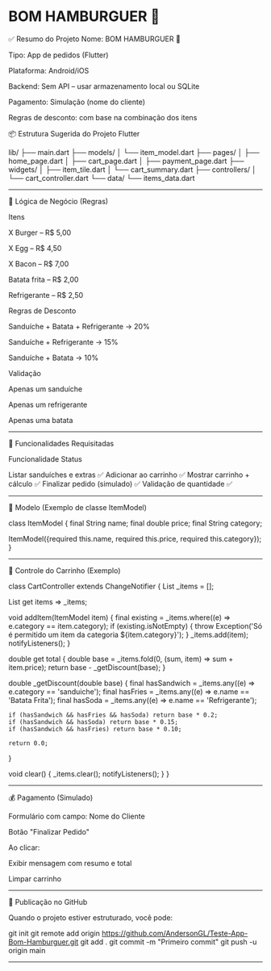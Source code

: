 # BOM HAMBURGUER 🍔

✅ Resumo do Projeto
Nome: BOM HAMBURGUER 🍔

Tipo: App de pedidos (Flutter)

Plataforma: Android/iOS

Backend: Sem API – usar armazenamento local ou SQLite

Pagamento: Simulação (nome do cliente)

Regras de desconto: com base na combinação dos itens


📦 Estrutura Sugerida do Projeto Flutter

lib/
├── main.dart
├── models/
│   └── item_model.dart
├── pages/
│   ├── home_page.dart
│   ├── cart_page.dart
│   ├── payment_page.dart
├── widgets/
│   ├── item_tile.dart
│   └── cart_summary.dart
├── controllers/
│   └── cart_controller.dart
└── data/
    └── items_data.dart


---

🧠 Lógica de Negócio (Regras)

Itens

X Burger – R$ 5,00

X Egg – R$ 4,50

X Bacon – R$ 7,00

Batata frita – R$ 2,00

Refrigerante – R$ 2,50


Regras de Desconto

Sanduíche + Batata + Refrigerante → 20%

Sanduíche + Refrigerante → 15%

Sanduíche + Batata → 10%


Validação

Apenas um sanduíche

Apenas um refrigerante

Apenas uma batata



---

🚀 Funcionalidades Requisitadas

Funcionalidade	Status

Listar sanduíches e extras	✅
Adicionar ao carrinho	✅
Mostrar carrinho + cálculo	✅
Finalizar pedido (simulado)	✅
Validação de quantidade	✅



---

🧩 Modelo (Exemplo de classe ItemModel)

class ItemModel {
  final String name;
  final double price;
  final String category;

  ItemModel({required this.name, required this.price, required this.category});
}


---

🛒 Controle do Carrinho (Exemplo)

class CartController extends ChangeNotifier {
  List<ItemModel> _items = [];

  List<ItemModel> get items => _items;

  void addItem(ItemModel item) {
    final existing = _items.where((e) => e.category == item.category);
    if (existing.isNotEmpty) {
      throw Exception('Só é permitido um item da categoria ${item.category}');
    }
    _items.add(item);
    notifyListeners();
  }

  double get total {
    double base = _items.fold(0, (sum, item) => sum + item.price);
    return base - _getDiscount(base);
  }

  double _getDiscount(double base) {
    final hasSandwich = _items.any((e) => e.category == 'sanduiche');
    final hasFries = _items.any((e) => e.name == 'Batata Frita');
    final hasSoda = _items.any((e) => e.name == 'Refrigerante');

    if (hasSandwich && hasFries && hasSoda) return base * 0.2;
    if (hasSandwich && hasSoda) return base * 0.15;
    if (hasSandwich && hasFries) return base * 0.10;

    return 0.0;
  }

  void clear() {
    _items.clear();
    notifyListeners();
  }
}


---

💰 Pagamento (Simulado)

Formulário com campo: Nome do Cliente

Botão "Finalizar Pedido"

Ao clicar:

Exibir mensagem com resumo e total

Limpar carrinho




---

📂 Publicação no GitHub

Quando o projeto estiver estruturado, você pode:

git init
git remote add origin https://github.com/AndersonGL/Teste-App-Bom-Hamburguer.git
git add .
git commit -m "Primeiro commit"
git push -u origin main


---
